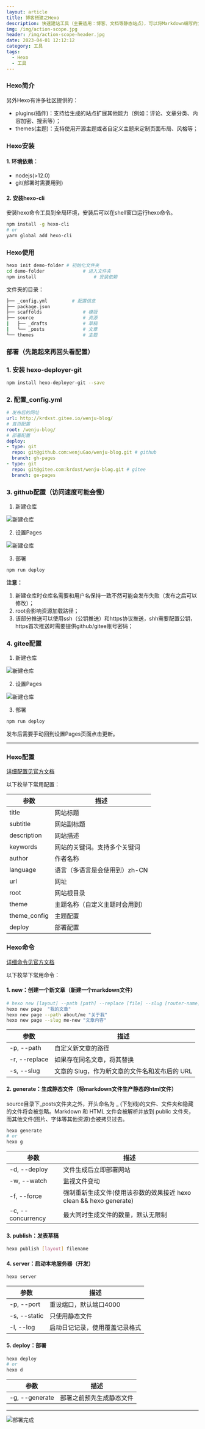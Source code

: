 ```yaml
---
layout: article
title: 博客搭建之Hexo
description: 快速建站工具（主要适用：博客、文档等静态站点），可以将Markdown编写的文章解析成html页面。生成的站点可以无需服务器一键部署到github、gitlab或者gitee上。
img: /img/action-scope.jpg
header: /img/action-scope-header.jpg
date: 2023-04-01 12:12:12
category: 工具
tags:
  - Hexo
  - 工具
---
```



### Hexo简介

另外Hexo有许多社区提供的：
- plugins(插件)：支持给生成的站点扩展其他能力（例如：评论、文章分类、内容加密、搜索等）；
- themes(主题)：支持使用开源主题或者自定义主题来定制页面布局、风格等；

### Hexo安装

#### 1. 环境依赖：
- nodejs(>12.0)
- git(部署时需要用到)

#### 2. 安装hexo-cli

安装hexo命令工具到全局环境，安装后可以在shell窗口运行hexo命令。

```sh
npm install -g hexo-cli
# or
yarn global add hexo-cli  
```

### Hexo使用

```sh
hexo init demo-folder # 初始化文件夹
cd demo-folder				# 进入文件夹
npm install						# 安装依赖
```

文件夹的目录：
```sh
├── _config.yml			# 配置信息
├── package.json
├── scaffolds				# 模版
├── source					# 资源
|   ├── _drafts				# 草稿
|   └── _posts				# 文章
└── themes					# 主题
```

### 部署（先跑起来再回头看配置）

### 1. 安装 hexo-deployer-git

```sh
npm install hexo-deployer-git --save
```

### 2. 配置_config.yml

```yml
# 发布后的网址
url: http://krdxst.gitee.io/wenju-blog/
# 首页配置
root: /wenju-blog/
# 部署配置
deploy:
- type: git
  repo: git@github.com:wenjuGao/wenju-blog.git # github
  branch: gh-pages
- type: git
  repo: git@gitee.com:krdxst/wenju-blog.git # gitee
  branch: ge-pages
```

### 3. github配置（访问速度可能会慢）

1. 新建仓库

![新建仓库](/img/site/github-newrepository.png)


2. 设置Pages

![新建仓库](/img/site/github-site-pages.png)

3. 部署

```sh
npm run deploy
```

**注意：**
1. 新建仓库时仓库名需要和用户名保持一致不然可能会发布失败（发布之后可以修改）；
2. root会影响资源加载路径；
3. 该部分推送可以使用ssh（公钥推送）和https协议推送，shh需要配置公钥，https首次推送时需要提供github/gitee账号密码；

### 4. gitee配置

1. 新建仓库

![新建仓库](/img/site/gitee-newrepository.png)


2. 设置Pages

![新建仓库](/img/site/gitee-site-pages.png)

3. 部署

```sh
npm run deploy
```

发布后需要手动回到设置Pages页面点击更新。

----

### Hexo配置

[详细配置见官方文档](https://hexo.io/zh-cn/docs/configuration)

以下枚举下常用配置：

|参数|描述|
|--|--|
|title|网站标题|
|subtitle|网站副标题|
|description|网站描述|
|keywords|网站的关键词。支持多个关键词|
|author|作者名称|
|language|语言（多语言是会使用到）zh-CN|
|url|网址|
|root|网站根目录|
|theme|主题名称（自定义主题时会用到）|
|theme_config|主题配置|
|deploy|部署配置|



### Hexo命令

[详细命令见官方文档](https://hexo.io/zh-cn/docs/configuration)

以下枚举下常用命令：

#### 1. new：创建一个新文章（新建一个markdown文件）
```sh
# hexo new [layout] --path [path] --replace [file] --slug [router-name]  <title>
hexo new page  "我的文章"
hexo new page --path about/me "关于我"
hexo new page --slug me-new "文章内容"
```

|参数|描述|
|--|--|
|-p, --path|自定义新文章的路径|
|-r, --replace|如果存在同名文章，将其替换|
|-s, --slug|文章的 Slug，作为新文章的文件名和发布后的 URL|

#### 2. generate：生成静态文件（将markdown文件生产静态的html文件）

source目录下_posts文件夹之外，开头命名为 _ (下划线)的文件、文件夹和隐藏的文件将会被忽略。Markdown 和 HTML 文件会被解析并放到 public 文件夹，而其他文件(图片、字体等其他资源)会被拷贝过去。

```sh
hexo generate
# or
hexo g
```

|参数|描述|
|--|--|
|-d, --deploy|文件生成后立即部署网站|
|-w, --watch|监视文件变动|
|-f, --force|强制重新生成文件(使用该参数的效果接近 hexo clean && hexo generate)|
|-c, --concurrency|最大同时生成文件的数量，默认无限制|


#### 3. publish：发表草稿

```sh
hexo publish [layout] filename
```

#### 4. server：启动本地服务器（开发）

```sh
hexo server
```

|参数|描述|
|--|--|
|-p, --port|重设端口，默认端口4000|
|-s, --static|只使用静态文件|
|-l, --log|启动日记记录，使用覆盖记录格式|

#### 5. deploy：部署


```sh
hexo deploy
# or
hexo d
```

|参数|描述|
|--|--|
|-g, --generate|部署之前预先生成静态文件|


----


![部署完成](/img/site/hexo-default-pages.png)


